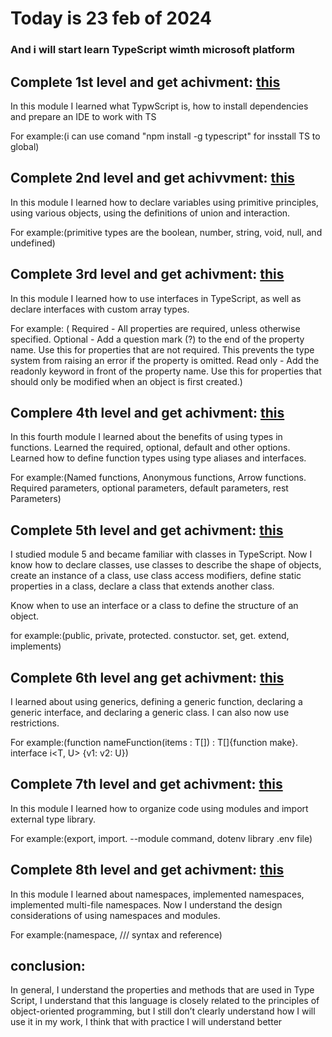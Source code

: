 # Today is 23 feb of 2024 
### And i will start learn TypeScript wimth microsoft platform


## Complete 1st level and get achivment: [this](https://learn.microsoft.com/api/achievements/share/en-us/Ddonec-5394/K5MHUFDB?sharingId=51056E77C4FF8916)

In this module I learned what TypwScript is, how to install dependencies and prepare an IDE to work with TS 

For example:(i can use comand "npm install -g typescript" for insstall TS to global)


## Complete 2nd level and get achivvment: [this](https://learn.microsoft.com/api/achievements/share/en-us/Ddonec-5394/X2HDQ3LY?sharingId=51056E77C4FF8916)

In this module I learned how to declare variables using primitive principles, using various objects, using the definitions of union and interaction.

For example:(primitive types are the boolean, number, string, void, null, and undefined)

## Complete 3rd level and get achivment: [this](https://learn.microsoft.com/api/achievements/share/en-us/Ddonec-5394/9N5MN24U?sharingId=51056E77C4FF8916)

In this module I learned how to use interfaces in TypeScript, as well as declare interfaces with custom array types.

For example: (
    Required - All properties are required, unless otherwise specified.
    Optional - Add a question mark (?) to the end of the property name. Use this for properties that are not required. This prevents the type system from raising an error if the property is omitted.
    Read only - Add the readonly keyword in front of the property name. Use this for properties that should only be modified when an object is first created.)

## Complere 4th level and get achivment: [this](https://learn.microsoft.com/api/achievements/share/en-us/Ddonec-5394/J6PX4UVT?sharingId=51056E77C4FF8916)

In this fourth module I learned about the benefits of using types in functions. Learned the required, optional, default and other options. Learned how to define function types using type aliases and interfaces.

For example:(Named functions, Anonymous functions, Arrow functions. Required parameters, optional parameters, default parameters, rest Parameters)

## Complete 5th level and get achivment: [this](https://learn.microsoft.com/api/achievements/share/en-us/Ddonec-5394/BLQREWHD?sharingId=51056E77C4FF8916)

I studied module 5 and became familiar with classes in TypeScript. Now I know how to declare classes, use classes to describe the shape of objects, create an instance of a class, use class access modifiers, define static properties in a class, declare a class that extends another class.

Know when to use an interface or a class to define the structure of an object.

for example:(public, private, protected. constuctor. set, get. extend, implements)

## Complete 6th level ang get achivment: [this](https://learn.microsoft.com/api/achievements/share/en-us/Ddonec-5394/FZ3L27QX?sharingId=51056E77C4FF8916)

I learned about using generics, defining a generic function, declaring a generic interface, and declaring a generic class.
I can also now use restrictions.

For example:(function nameFunction<T>(items : T[]) : T[]{function make}. interface i<T, U> {v1: v2: U})

## Complete 7th level and get achivment: [this](https://learn.microsoft.com/api/achievements/share/en-us/Ddonec-5394/ZPX35UQ2?sharingId=51056E77C4FF8916)

In this module I learned how to organize code using modules and import external type library.

For example:(export, import. --module command, dotenv library .env file)

## Complete 8th level and get achivment: [this](https://learn.microsoft.com/api/achievements/share/en-us/Ddonec-5394/WA9SK9BN?sharingId=51056E77C4FF8916)

In this module I learned about namespaces, implemented namespaces, implemented multi-file namespaces. Now I understand the design considerations of using namespaces and modules.

For example:(namespace, /// syntax and reference)



## conclusion:

In general, I understand the properties and methods that are used in Type Script, I understand that this language is closely related to the principles of object-oriented programming, but I still don’t clearly understand how I will use it in my work, I think that with practice I will understand better